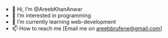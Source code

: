- 👋 Hi, I’m @AreebKhanAnwar
- 👀 I’m interested in programming
- 🌱 I’m currently learning web-development
- 📫 How to reach me [Email me on areebbrufene@gmail.com]



